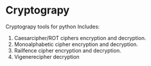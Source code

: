 # Cryptograpy
Cryptograpy tools for python
Includes:
1. Caesarcipher/ROT ciphers encryption and decryption.
2. Monoalphabetic cipher encryption and decryption.
3. Railfence cipher encryption and decryption.
4. Vigenerecipher decryption


